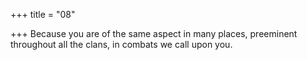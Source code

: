 +++
title = "08"

+++
Because you are of the same aspect in many places, preeminent
throughout all the clans,
in combats we call upon you.